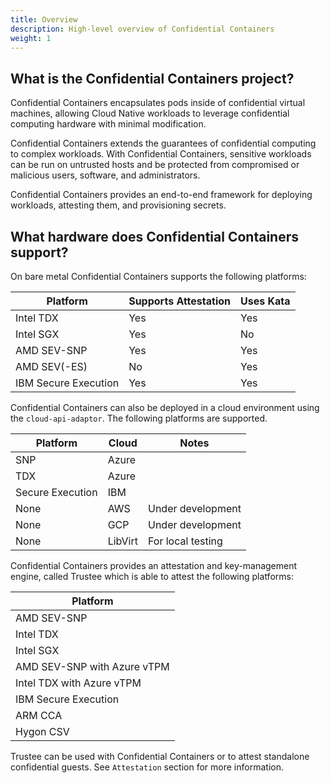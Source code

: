 ```yaml
---
title: Overview
description: High-level overview of Confidential Containers
weight: 1
---
```


## What is the Confidential Containers project?

Confidential Containers encapsulates pods inside of confidential virtual machines,
allowing Cloud Native workloads to leverage confidential computing hardware
with minimal modification.

Confidential Containers extends the guarantees of confidential computing to complex workloads.
With Confidential Containers, sensitive workloads can be run on untrusted hosts
and be protected from compromised or malicious users, software, and administrators.

Confidential Containers provides an end-to-end framework for deploying workloads,
attesting them, and provisioning secrets.

## What hardware does Confidential Containers support?

On bare metal Confidential Containers supports the following platforms: 

| Platform | Supports Attestation | Uses Kata |
| -------- | -------------------- | --------- |
| Intel TDX | Yes | Yes |
| Intel SGX | Yes | No |
| AMD SEV-SNP | Yes | Yes |
| AMD SEV(-ES) | No | Yes |
| IBM Secure Execution | Yes | Yes |

Confidential Containers can also be deployed in a cloud environment using the
`cloud-api-adaptor`.
The following platforms are supported.

| Platform | Cloud | Notes |
| -------- | ----- | ----- |
| SNP | Azure ||
| TDX | Azure ||
| Secure Execution | IBM ||
| None | AWS | Under development |
| None | GCP | Under development |
| None | LibVirt | For local testing |

Confidential Containers provides an attestation and key-management engine, called Trustee
which is able to attest the following platforms:

| Platform |
| -------- |
| AMD SEV-SNP |
| Intel TDX |
| Intel SGX |
| AMD SEV-SNP with Azure vTPM |
| Intel TDX with Azure vTPM |
| IBM Secure Execution |
| ARM CCA | 
| Hygon CSV |

Trustee can be used with Confidential Containers or to attest standalone confidential guests.
See `Attestation` section for more information.

